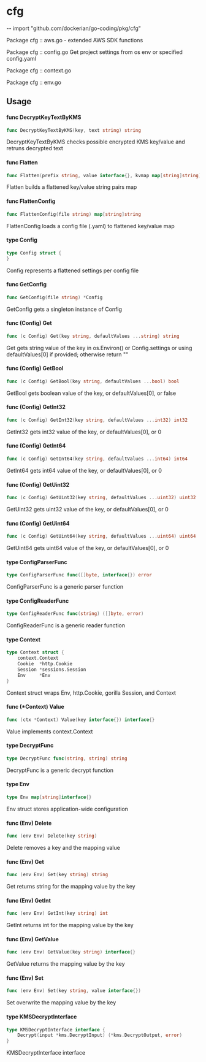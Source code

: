 # cfg
--
    import "github.com/dockerian/go-coding/pkg/cfg"

Package cfg :: aws.go - extended AWS SDK functions

Package cfg :: config.go Get project settings from os env or specified
config.yaml

Package cfg :: context.go

Package cfg :: env.go

## Usage

#### func  DecryptKeyTextByKMS

```go
func DecryptKeyTextByKMS(key, text string) string
```
DecryptKeyTextByKMS checks possible encrypted KMS key/value and retruns
decrypted text

#### func  Flatten

```go
func Flatten(prefix string, value interface{}, kvmap map[string]string)
```
Flatten builds a flattened key/value string pairs map

#### func  FlattenConfig

```go
func FlattenConfig(file string) map[string]string
```
FlattenConfig loads a config file (.yaml) to flattened key/value map

#### type Config

```go
type Config struct {
}
```

Config represents a flattened settings per config file

#### func  GetConfig

```go
func GetConfig(file string) *Config
```
GetConfig gets a singleton instance of Config

#### func (Config) Get

```go
func (c Config) Get(key string, defaultValues ...string) string
```
Get gets string value of the key in os.Environ() or Config.settings or using
defaultValues[0] if provided; otherwise return ""

#### func (Config) GetBool

```go
func (c Config) GetBool(key string, defaultValues ...bool) bool
```
GetBool gets boolean value of the key, or defaultValues[0], or false

#### func (Config) GetInt32

```go
func (c Config) GetInt32(key string, defaultValues ...int32) int32
```
GetInt32 gets int32 value of the key, or defaultValues[0], or 0

#### func (Config) GetInt64

```go
func (c Config) GetInt64(key string, defaultValues ...int64) int64
```
GetInt64 gets int64 value of the key, or defaultValues[0], or 0

#### func (Config) GetUint32

```go
func (c Config) GetUint32(key string, defaultValues ...uint32) uint32
```
GetUint32 gets uint32 value of the key, or defaultValues[0], or 0

#### func (Config) GetUint64

```go
func (c Config) GetUint64(key string, defaultValues ...uint64) uint64
```
GetUint64 gets uint64 value of the key, or defaultValues[0], or 0

#### type ConfigParserFunc

```go
type ConfigParserFunc func([]byte, interface{}) error
```

ConfigParserFunc is a generic parser function

#### type ConfigReaderFunc

```go
type ConfigReaderFunc func(string) ([]byte, error)
```

ConfigReaderFunc is a generic reader function

#### type Context

```go
type Context struct {
	context.Context
	Cookie  *http.Cookie
	Session *sessions.Session
	Env     *Env
}
```

Context struct wraps Env, http.Cookie, gorilla Session, and Context

#### func (*Context) Value

```go
func (ctx *Context) Value(key interface{}) interface{}
```
Value implements context.Context

#### type DecryptFunc

```go
type DecryptFunc func(string, string) string
```

DecryptFunc is a generic decrypt function

#### type Env

```go
type Env map[string]interface{}
```

Env struct stores application-wide configuration

#### func (Env) Delete

```go
func (env Env) Delete(key string)
```
Delete removes a key and the mapping value

#### func (Env) Get

```go
func (env Env) Get(key string) string
```
Get returns string for the mapping value by the key

#### func (Env) GetInt

```go
func (env Env) GetInt(key string) int
```
GetInt returns int for the mapping value by the key

#### func (Env) GetValue

```go
func (env Env) GetValue(key string) interface{}
```
GetValue returns the mapping value by the key

#### func (Env) Set

```go
func (env Env) Set(key string, value interface{})
```
Set overwrite the mapping value by the key

#### type KMSDecryptInterface

```go
type KMSDecryptInterface interface {
	Decrypt(input *kms.DecryptInput) (*kms.DecryptOutput, error)
}
```

KMSDecryptInterface interface

